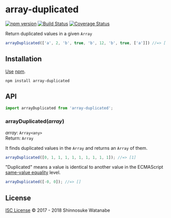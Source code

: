 # array-duplicated

[![npm version](https://img.shields.io/npm/v/array-duplicated.svg)](https://www.npmjs.com/package/array-duplicated)
[![Build Status](https://travis-ci.com/shinnn/array-duplicated.svg?branch=master)](https://travis-ci.com/shinnn/array-duplicated)
[![Coverage Status](https://img.shields.io/coveralls/shinnn/array-duplicated.svg)](https://coveralls.io/github/shinnn/array-duplicated)

Return duplicated values in a given `Array`

```javascript
arrayDuplicated(['a', 2, 'b', true, 'b', 12, 'b', true, ['a']]) //=> ['b', true];
```

## Installation

[Use](https://docs.npmjs.com/cli/install) [npm](https://docs.npmjs.com/getting-started/what-is-npm).

```
npm install array-duplicated
```

## API

```javascript
import arrayDuplicated from 'array-duplicated';
```

### arrayDuplicated(*array*)

*array*: `Array<any>`  
Return: `Array`

It finds duplicated values in the `Array` and returns an `Array` of them.

```javascript
arrayDuplicated([0, 1, 1, 1, 1, 1, 1, 1, 1, 1]); //=> [1]
```

"Duplicated" means a value is identical to another value in the ECMAScript [same-value equality](https://developer.mozilla.org/docs/Web/JavaScript/Equality_comparisons_and_sameness#Same-value_equality) level.

```javascript
arrayDuplicated([-0, 0]); //=> []
```

## License

[ISC License](./LICENSE) © 2017 - 2018 Shinnosuke Watanabe

